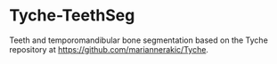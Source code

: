 # Tyche-TeethSeg
Teeth and temporomandibular bone segmentation based on the Tyche repository at https://github.com/mariannerakic/Tyche.
